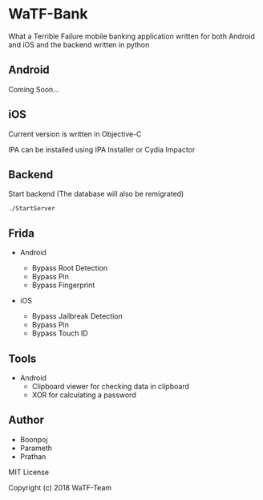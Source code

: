 # WaTF-Bank

What a Terrible Failure mobile banking application written for both Android and iOS and the backend written in python

## Android

Coming Soon...

## iOS

Current version is written in Objective-C

IPA can be installed using IPA Installer or Cydia Impactor

## Backend

Start backend (The database will also be remigrated)
```
./StartServer
```

## Frida

- Android
  - Bypass Root Detection
  - Bypass Pin
  - Bypass Fingerprint

- iOS
  - Bypass Jailbreak Detection
  - Bypass Pin
  - Bypass Touch ID

## Tools

- Android
  - Clipboard viewer for checking data in clipboard
  - XOR for calculating a password


## Author

- Boonpoj
- Parameth
- Prathan

MIT License

Copyright (c) 2018 WaTF-Team
